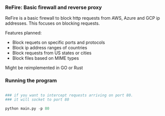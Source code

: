 ### ReFire: Basic firewall and reverse proxy

ReFire is a basic firewall to block http requests from AWS, Azure and GCP ip addresses. This focuses on blocking requests.

Features planned:
- Block requets on specific ports and protocols
- Block ip address ranges of countries
- Block requests from US states or cities
- Block files based on MIME types

Might be reimplemented in GO or Rust

### Running the program

```python

### if you want to intercept requests arriving on port 80. 
### it will socket to port 80

python main.py -p 80
```
